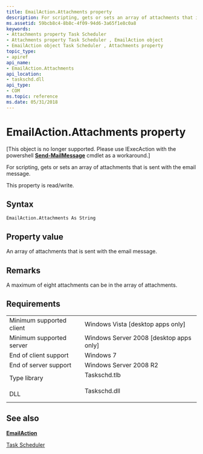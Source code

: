 ```yaml
---
title: EmailAction.Attachments property
description: For scripting, gets or sets an array of attachments that is sent with the email message.
ms.assetid: 59bcb8c4-8b8c-4f09-94d6-3a65f1e8c0a8
keywords:
- Attachments property Task Scheduler
- Attachments property Task Scheduler , EmailAction object
- EmailAction object Task Scheduler , Attachments property
topic_type:
- apiref
api_name:
- EmailAction.Attachments
api_location:
- taskschd.dll
api_type:
- COM
ms.topic: reference
ms.date: 05/31/2018
---
```


# EmailAction.Attachments property

\[This object is no longer supported. Please use IExecAction with the powershell [**Send-MailMessage**](https://msdn.microsoft.com/library/Hh849925(v=WPS.620).aspx) cmdlet as a workaround.\]

For scripting, gets or sets an array of attachments that is sent with the email message.

This property is read/write.

## Syntax


```VB
EmailAction.Attachments As String
```



## Property value

An array of attachments that is sent with the email message.

## Remarks

A maximum of eight attachments can be in the array of attachments.

## Requirements



|                                     |                                                                                         |
|-------------------------------------|-----------------------------------------------------------------------------------------|
| Minimum supported client<br/> | Windows Vista \[desktop apps only\]<br/>                                          |
| Minimum supported server<br/> | Windows Server 2008 \[desktop apps only\]<br/>                                    |
| End of client support<br/>    | Windows 7<br/>                                                                    |
| End of server support<br/>    | Windows Server 2008 R2<br/>                                                       |
| Type library<br/>             | <dl> <dt>Taskschd.tlb</dt> </dl> |
| DLL<br/>                      | <dl> <dt>Taskschd.dll</dt> </dl> |



## See also

<dl> <dt>

[**EmailAction**](emailaction.md)
</dt> <dt>

[Task Scheduler](task-scheduler-start-page.md)
</dt> </dl>

 

 





